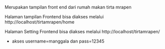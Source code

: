 Merupakan tampilan front end dari rumah makan tirta mrapen

Halaman tampilan Frontend bisa diakses melalui http://localhost/tirtamrapen/home

Halaman Setting Frontend bisa diakses melalui http://localhost/tirtamrapen/

* akses username=manggala dan pass=12345
